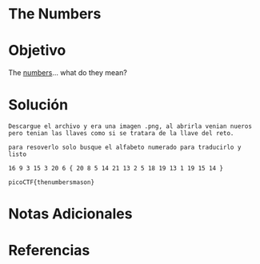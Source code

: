# The Numbers

# Objetivo
The [numbers](https://jupiter.challenges.picoctf.org/static/f209a32253affb6f547a585649ba4fda/the_numbers.png)... what do they mean?
# Solución
```
Descargue el archivo y era una imagen .png, al abrirla venian nueros pero tenian las llaves como si se tratara de la llave del reto.

para resoverlo solo busque el alfabeto numerado para traducirlo y listo

16 9 3 15 3 20 6 { 20 8 5 14 21 13 2 5 18 19 13 1 19 15 14 }

picoCTF{thenumbersmason}

```
# Notas Adicionales

# Referencias
